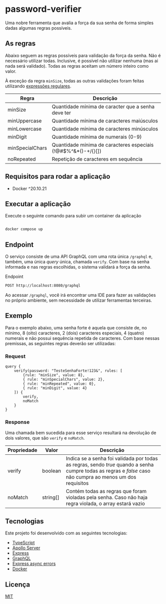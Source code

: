 # password-verifier

Uma nobre ferramenta que avalia a força da sua senha de forma simples dadas algumas regras possíveis.

## As regras
Abaixo seguem as regras possíveis para validação da força da senha. Não é necessário utilizar todas. Inclusive, é possível não utilizar nenhuma (mas ai nada será validado). Todas as regras aceitam um número inteiro como valor. 

À exceção da regra `minSize`, todas as outras validações foram feitas utilizando [expressões regulares](https://en.wikipedia.org/wiki/Regular_expression).

| Regra           | Descrição                                                      |
|-----------------|----------------------------------------------------------------|
| minSize         | Quantidade mínima de caracter que a senha deve ter             |
| minUppercase    | Quantidade mínima de caracteres maiúsculos                     |
| minLowercase    | Quantidade mínima de caracteres minúsculos                     |
| minDigit        | Quantidade mínima de numerais (0-9)                            |
| minSpecialChars | Quantidade mínima de caracteres especiais (!@#$%^&*()-+\/{}[]) |
| noRepeated      | Repetição de caracteres em sequência                           |

## Requisitos para rodar a aplicação
- Docker ^20.10.21

## Executar a aplicação
Execute o seguinte comando para subir um container da aplicação
```sh

docker compose up
```

## Endpoint

O serviço consiste de uma API GraphQL com uma rota única `/graphql` e, também, uma única _query_ única, chamada `verify`. Com base na senha informada e nas regras escolhidas, o sistema validará a força da senha. 

Endpoint 
```sh
POST http://localhost:8080/graphql
```

Ao acessar `/graphql`, você irá encontrar uma IDE para fazer as validações no próprio ambiente, sem necessidade de utilizar ferramentas terceiras.

## Exemplo

Para o exemplo abaixo, uma senha forte é aquela que consiste de, no mínimo, 8 (oito) caracteres, 2 (dois) caracteres especiais, 4 (quatro) numerais e não possui sequência repetida de caracteres. Com base nessas premissas, as seguintes regras deverão ser utilizadas:

### Request

```gql
query {
    verify(password: "TesteSenhaForte!123&", rules: [
        {rule: "minSize", value: 8},
        { rule: "minSpecialChars", value: 2},
        { rule: "minRepeated", value: 0},
        { rule: "minDigit", value: 4}
    ]) {
        verify,
        noMatch
    }
}
```

### Response

Uma chamada bem sucedida para esse serviço resultará na devolução de dois valores, que são `verify` e `noMatch`.

| Propriedade | Valor | Descrição |
|-------------|-------|-----------|
| verify | boolean | Indica se a senha foi validada por todas as regras, sendo _true_ quando a senha cumpre todas as regras e _false_ caso não cumpra ao menos um dos requisitos |
| noMatch | string[] | Contém todas as regras que foram violadas pela senha. Caso não haja regra violada, o array estará vazio |


## Tecnologias

Este projeto foi desenvolvido com as seguintes tecnologias:
- [TypeScript](https://typescriptlang.org/)
- [Apollo Server](https://www.apollographql.com/docs/apollo-server/)
- [Express](https://expressjs.com/)
- [GraphQL](https://graphql.org/)
- [Express async errors](https://www.npmjs.com/package/express-async-errors)
- [Docker](https://www.docker.com/)

## Licença
[MIT](https://opensource.org/licenses/MIT)